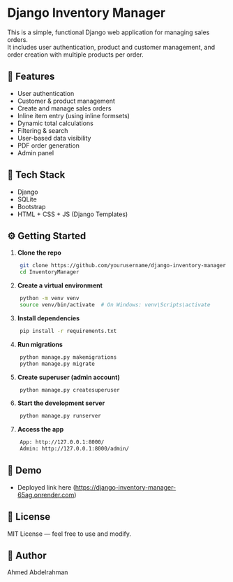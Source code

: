 # Django Inventory Manager

This is a simple, functional Django web application for managing sales orders.  
It includes user authentication, product and customer management, and order creation with multiple products per order.

## 🚀 Features
- User authentication
- Customer & product management
- Create and manage sales orders
- Inline item entry (using inline formsets)
- Dynamic total calculations
- Filtering & search
- User-based data visibility
- PDF order generation
- Admin panel

## 🧰 Tech Stack
- Django
- SQLite
- Bootstrap
- HTML + CSS + JS (Django Templates)

## ⚙️ Getting Started

1. **Clone the repo**  
```bash
    git clone https://github.com/yourusername/django-inventory-manager.git
    cd InventoryManager
```

2. **Create a virtual environment**
```bash
    python -m venv venv
    source venv/bin/activate  # On Windows: venv\Scripts\activate
```

3. **Install dependencies**
```bash
    pip install -r requirements.txt
```

4. **Run migrations**
```bash
    python manage.py makemigrations
    python manage.py migrate
```

5. **Create superuser (admin account)**
```bash
    python manage.py createsuperuser
```

6. **Start the development server**
```bash
    python manage.py runserver
```

7. **Access the app**
```bash
    App: http://127.0.0.1:8000/
    Admin: http://127.0.0.1:8000/admin/
```

## 📎 Demo

- Deployed link here (https://django-inventory-manager-65ag.onrender.com)

## 📄 License

MIT License — feel free to use and modify.

## 👤 Author

Ahmed Abdelrahman